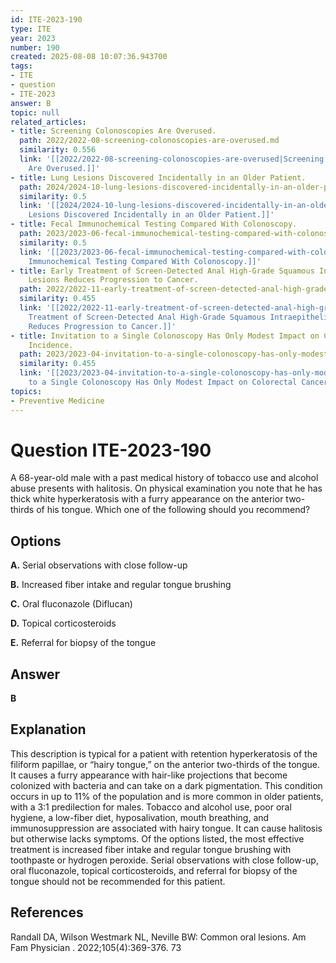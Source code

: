 ```yaml
---
id: ITE-2023-190
type: ITE
year: 2023
number: 190
created: 2025-08-08 10:07:36.943700
tags:
- ITE
- question
- ITE-2023
answer: B
topic: null
related_articles:
- title: Screening Colonoscopies Are Overused.
  path: 2022/2022-08-screening-colonoscopies-are-overused.md
  similarity: 0.556
  link: '[[2022/2022-08-screening-colonoscopies-are-overused|Screening Colonoscopies
    Are Overused.]]'
- title: Lung Lesions Discovered Incidentally in an Older Patient.
  path: 2024/2024-10-lung-lesions-discovered-incidentally-in-an-older-patient.md
  similarity: 0.5
  link: '[[2024/2024-10-lung-lesions-discovered-incidentally-in-an-older-patient|Lung
    Lesions Discovered Incidentally in an Older Patient.]]'
- title: Fecal Immunochemical Testing Compared With Colonoscopy.
  path: 2023/2023-06-fecal-immunochemical-testing-compared-with-colonoscopy.md
  similarity: 0.5
  link: '[[2023/2023-06-fecal-immunochemical-testing-compared-with-colonoscopy|Fecal
    Immunochemical Testing Compared With Colonoscopy.]]'
- title: Early Treatment of Screen-Detected Anal High-Grade Squamous Intraepithelial
    Lesions Reduces Progression to Cancer.
  path: 2022/2022-11-early-treatment-of-screen-detected-anal-high-grade-squamous.md
  similarity: 0.455
  link: '[[2022/2022-11-early-treatment-of-screen-detected-anal-high-grade-squamous|Early
    Treatment of Screen-Detected Anal High-Grade Squamous Intraepithelial Lesions
    Reduces Progression to Cancer.]]'
- title: Invitation to a Single Colonoscopy Has Only Modest Impact on Colorectal Cancer
    Incidence.
  path: 2023/2023-04-invitation-to-a-single-colonoscopy-has-only-modest-impact-on.md
  similarity: 0.455
  link: '[[2023/2023-04-invitation-to-a-single-colonoscopy-has-only-modest-impact-on|Invitation
    to a Single Colonoscopy Has Only Modest Impact on Colorectal Cancer Incidence.]]'
topics:
- Preventive Medicine
---
```


# Question ITE-2023-190

A 68-year-old male with a past medical history of tobacco use and alcohol abuse presents with halitosis. On physical examination you note that he has thick white hyperkeratosis with a furry appearance on the anterior two-thirds of his tongue. Which one of the following should you recommend?

## Options

**A.** Serial observations with close follow-up

**B.** Increased fiber intake and regular tongue brushing

**C.** Oral fluconazole (Diflucan)

**D.** Topical corticosteroids

**E.** Referral for biopsy of the tongue

## Answer

**B**

## Explanation

This description is typical for a patient with retention hyperkeratosis of the filiform papillae, or “hairy tongue,” on the anterior two-thirds of the tongue. It causes a furry appearance with hair-like projections that become colonized with bacteria and can take on a dark pigmentation. This condition occurs in up to 11% of the population and is more common in older patients, with a 3:1 predilection for males. Tobacco and alcohol use, poor oral hygiene, a low-fiber diet, hyposalivation, mouth breathing, and immunosuppression are associated with hairy tongue. It can cause halitosis but otherwise lacks symptoms. Of the options listed, the most effective treatment is increased fiber intake and regular tongue brushing with toothpaste or hydrogen peroxide. Serial observations with close follow-up, oral fluconazole, topical corticosteroids, and referral for biopsy of the tongue should not be recommended for this patient.

## References

Randall DA, Wilson Westmark NL, Neville BW: Common oral lesions. Am Fam Physician . 2022;105(4):369-376. 73
